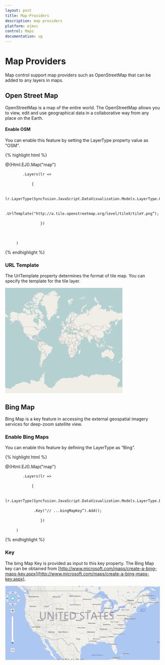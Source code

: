 ```yaml
---
layout: post
title: Map-Providers
description: map providers
platform: ejmvc
control: Maps
documentation: ug
---
```


# Map Providers

Map control support map providers such as OpenStreetMap that can be added to any layers in maps.

## Open Street Map

OpenStreetMap is a map of the entire world. The OpenStreetMap allows you to view, edit and use geographical data in a collaborative way from any place on the Earth.

#### Enable OSM

You can enable this feature by setting the LayerType property value as "OSM".



{% highlight html %}

@(Html.EJ().Map("map")

            .Layers(lr =>

                {

                        lr.LayerType(Syncfusion.JavaScript.DataVisualization.Models.LayerType.OSM)

                 	.UrlTemplate("http://a.tile.openstreetmap.org/level/tileX/tileY.png”);

                    })           



         ) 



{% endhighlight %}

### URL Template

The UrlTemplate property determines the format of tile map. You can specify the template for the tile layer. 


![](Map-Providers_images/Map-Providers_img1.png)


## Bing Map

Bing Map is a key feature in accessing the external geospatial imagery services for deep-zoom satellite view. 

### Enable Bing Maps

You can enable this feature by defining the LayerType as “Bing”.



{% highlight html %}

@(Html.EJ().Map("map")

            .Layers(lr =>

                {

                        lr.LayerType(Syncfusion.JavaScript.DataVisualization.Models.LayerType.Bing)

                 .Key("// ...bingMapKey”).Add();

                    })           

         ) 



{% endhighlight %}

### Key

The bing Map Key is provided as input to this key property. The Bing Map key can be obtained from [http://www.microsoft.com/maps/create-a-bing-maps-key.aspx](http://www.microsoft.com/maps/create-a-bing-maps-key.aspx). 



![F:/trunk/Build/Platforms/Images/javascript/maps/bing.png](Map-Providers_images/Map-Providers_img2.png)



